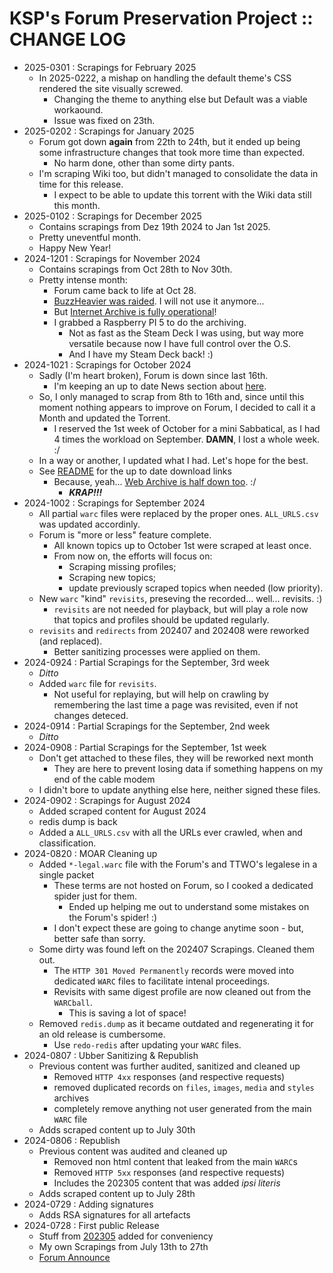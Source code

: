 # KSP's Forum Preservation Project :: CHANGE LOG

* 2025-0301 : Scrapings for February 2025
	+ In 2025-0222, a mishap on handling the default theme's CSS rendered the site visually screwed.
		- Changing the theme to anything else but Default was a viable workaound.
		- Issue was fixed on 23th.
* 2025-0202 : Scrapings for January 2025
	+ Forum got down **again** from 22th to 24th, but it ended up being some infrastructure changes that took more time than expected.
		- No harm done, other than some dirty pants.
	+ I'm scraping Wiki too, but didn't managed to consolidate the data in time for this release.
		- I expect to be able to update this torrent with the Wiki data still this month.
* 2025-0102 : Scrapings for December 2025
	+ Contains scrapings from Dez 19th 2024 to Jan 1st 2025.
	+ Pretty uneventful month.
	+ Happy New Year!
* 2024-1201 : Scrapings for November 2024
	+ Contains scrapings from Oct 28th to Nov 30th.
	+ Pretty intense month:
		- Forum came back to life at Oct 28.
		- [BuzzHeavier was raided](http://ksp.lisias.net/blogs/news/2024-1015_Forum-is-down/2024/11/24_Archive-is-back). I will not use it anymore...
		- But [Internet Archive is fully operational](http://ksp.lisias.net/blogs/news/2024-1015_Forum-is-down/2024/11/24_Archive-is-back)!
		- I grabbed a Raspberry PI 5 to do the archiving.
			- Not as fast as the Steam Deck I was using, but way more versatile because now I have full control over the O.S.
			- And I have my Steam Deck back! :) 
* 2024-1021 : Scrapings for October 2024
	+ Sadly (I'm heart broken), Forum is down since last 16th.
		- I'm keeping an up to date News section about [here](https://ksp.lisias.net/blogs/news/2024-1015_Forum-is-down/).
	+ So, I only managed to scrap from 8th to 16th and, since until this moment nothing appears to improve on Forum, I decided to call it a Month and updated the Torrent.
		- I reserved the 1st week of October for a mini Sabbatical, as I had 4 times the workload on September. **DAMN**, I lost a whole week. :/
	+ In a way or another, I updated what I had. Let's hope for the best.
	+ See [README](./README.md) for the up to date download links
		- Because, yeah... [Web Archive is half down too](https://www.theverge.com/2024/10/14/24269741/internet-archive-online-read-only-data-breach-outage). :/
			- ***KRAP!!!***
* 2024-1002 : Scrapings for September 2024
	+ All partial `warc` files were replaced by the proper ones.
		`ALL_URLS.csv` was updated accordinly.
	+ Forum is "more or less" feature complete.
		- All known topics up to October 1st were scraped at least once.
		- From now on, the efforts will focus on:
			- Scraping missing profiles;
			- Scraping new topics;
			- update previously scraped topics when needed (low priority).
	+ New `warc` "kind" `revisits`, preseving the recorded... well... revisits. :)
		- `revisits` are not needed for playback, but will play a role now that topics and profiles should be updated regularly.
	+ `revisits` and `redirects` from 202407 and 202408 were reworked (and replaced).
		- Better sanitizing processes were applied on them.
* 2024-0924 : Partial Scrapings for the September, 3rd week
	+ *Ditto*
	+ Added `warc` file for `revisits`.
		- Not useful for replaying, but will help on crawling by remembering the last time a page was revisited, even if not changes deteced.
* 2024-0914 : Partial Scrapings for the September, 2nd week
	+ *Ditto*
* 2024-0908 : Partial Scrapings for the September, 1st week
	+ Don't get attached to these files, they will be reworked next month
		+ They are here to prevent losing data if something happens on my end of the cable modem
	+ I didn't bore to update anything else here, neither signed these files.
* 2024-0902 : Scrapings for August 2024
	+ Added scraped content for August 2024
	+ redis dump is back
	+ Added a `ALL_URLS.csv` with all the URLs ever crawled, when and classification.
* 2024-0820 : MOAR Cleaning up
	+ Added `*-legal.warc` file with the Forum's and TTWO's legalese in a single packet
		- These terms are not hosted on Forum, so I cooked a dedicated spider just for them.
			- Ended up helping me out to understand some mistakes on the Forum's spider! :)
		- I don't expect these are going to change anytime soon - but, better safe than sorry.
	+ Some dirty was found left on the 202407 Scrapings. Cleaned them out.
		- The `HTTP 301 Moved Permanently` records were moved into dedicated `WARC` files to facilitate intenal proceedings.
		- Revisits with same digest profile are now cleaned out from the `WARCball`.
			- This is saving a lot of space!
	+ Removed `redis.dump` as it became outdated and regenerating it for an old release is cumbersome.
		- Use `redo-redis` after updating your `WARC` files.
* 2024-0807 : Ubber Sanitizing & Republish
	+ Previous content was further audited, sanitized and cleaned up
		- Removed `HTTP 4xx` responses (and respective requests)
		- removed duplicated records on `files`, `images`, `media` and `styles` archives
		- completely remove anything not user generated from the main `WARC` file
	+ Adds scraped content up to July 30th
* 2024-0806 : Republish
	+ Previous content was audited and cleaned up
		- Removed non html content that leaked from the main `WARC`s
		- Removed `HTTP 5xx` responses (and respective requests)
		- Includes the 202305 content that was added *ipsi literis*
	+ Adds scraped content up to July 28th
* 2024-0729 : Adding signatures
	+ Adds RSA signatures for all artefacts
* 2024-0728 : First public Release
	+ Stuff from [202305](https://archive.org/details/forum.kerbalspaceprogram.com_202305) added for conveniency
	+ My own Scrapings from July 13th to 27th
	+ [Forum Announce](https://forum.kerbalspaceprogram.com/topic/225368-ksp-forums-archival-options/?do=findComment&comment=4411089)
